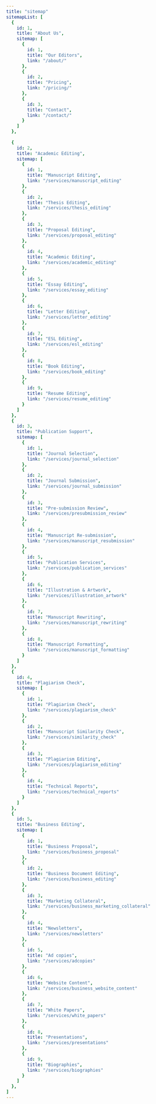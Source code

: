 ```yaml
---
title: "sitemap"
sitemapList: [
  {
    id: 1,
    title: "About Us",
    sitemap: [
      {
        id: 1,
        title: "Our Editors",
        link: "/about/"
      },
      {
        id: 2,
        title: "Pricing",
        link: "/pricing/"
      },
      {
        id: 3,
        title: "Contact",
        link: "/contact/"
      }
    ]
  },
  
  {
    id: 2,
    title: "Academic Editing",
    sitemap: [
      {
        id: 1,
        title: "Manuscript Editing",
        link: "/services/manuscript_editing"
      },
      {
        id: 2,
        title: "Thesis Editing",
        link: "/services/thesis_editing"
      },
      {
        id: 3,
        title: "Proposal Editing",
        link: "/services/proposal_editing"
      },
      {
        id: 4,
        title: "Academic Editing",
        link: "/services/academic_editing"
      },
      {
        id: 5,
        title: "Essay Editing",
        link: "/services/essay_editing"
      },
      {
        id: 6,
        title: "Letter Editing",
        link: "/services/letter_editing"
      },
      {
        id: 7,
        title: "ESL Editing",
        link: "/services/esl_editing"
      },
      {
        id: 8,
        title: "Book Editing",
        link: "/services/book_editing"
      },
      {
        id: 9,
        title: "Resume Editing",
        link: "/services/resume_editing"
      }
    ]
  },
  {
    id: 3,
    title: "Publication Support",
    sitemap: [
      {
        id: 1,
        title: "Journal Selection",
        link: "/services/journal_selection"
      },
      {
        id: 2,
        title: "Journal Submission",
        link: "/services/journal_submission"
      },
      {
        id: 3,
        title: "Pre-submission Review",
        link: "/services/presubmission_review"
      },
      {
        id: 4,
        title: "Manuscript Re-submission",
        link: "/services/manuscript_resubmission"
      },
      {
        id: 5,
        title: "Publication Services",
        link: "/services/publication_services"
      },
      {
        id: 6,
        title: "Illustration & Artwork",
        link: "/services/illustration_artwork"
      },
      {
        id: 7,
        title: "Manuscript Rewriting",
        link: "/services/manuscript_rewriting"
      },
      {
        id: 8,
        title: "Manuscript Formatting",
        link: "/services/manuscript_formatting"
      }
    ]
  },
  {
    id: 4,
    title: "Plagiarism Check",
    sitemap: [
      {
        id: 1,
        title: "Plagiarism Check",
        link: "/services/plagiarism_check"
      },
      {
        id: 2,
        title: "Manuscript Similarity Check",
        link: "/services/similarity_check"
      },
      {
        id: 3,
        title: "Plagiarism Editing",
        link: "/services/plagiarism_editing"
      },
      {
        id: 4,
        title: "Technical Reports",
        link: "/services/technical_reports"
      }
    ]
  },
  {
    id: 5,
    title: "Business Editing",
    sitemap: [
      {
        id: 1,
        title: "Business Proposal",
        link: "/services/business_proposal"
      },
      {
        id: 2,
        title: "Business Document Editing",
        link: "/services/business_editing"
      },
      {
        id: 3,
        title: "Marketing Collateral",
        link: "/services/business_marketing_collateral"
      },
      {
        id: 4,
        title: "Newsletters",
        link: "/services/newsletters"
      },
      {
        id: 5,
        title: "Ad copies",
        link: "/services/adcopies"
      },
      {
        id: 6,
        title: "Website Content",
        link: "/services/business_website_content"
      },
      {
        id: 7,
        title: "White Papers",
        link: "/services/white_papers"
      },
      {
        id: 8,
        title: "Presentations",
        link: "/services/presentations"
      },
      {
        id: 9,
        title: "Biographies",
        link: "/services/biographies"
      }
    ]
  },
]
---
```

